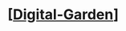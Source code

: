 # [[Digital-Garden]]

[//begin]: # "Autogenerated link references for markdown compatibility"
[Digital-Garden]: digital-garden.md "Digital-Garden"
[//end]: # "Autogenerated link references"